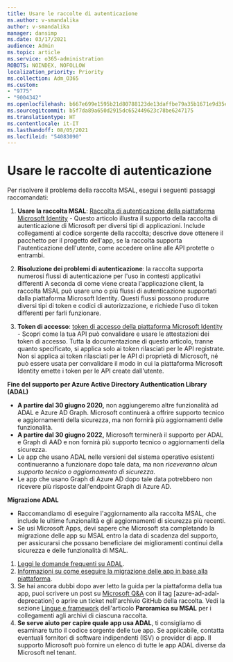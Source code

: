 ```yaml
---
title: Usare le raccolte di autenticazione
ms.author: v-smandalika
author: v-smandalika
manager: dansimp
ms.date: 03/17/2021
audience: Admin
ms.topic: article
ms.service: o365-administration
ROBOTS: NOINDEX, NOFOLLOW
localization_priority: Priority
ms.collection: Adm_O365
ms.custom:
- "9775"
- "9004342"
ms.openlocfilehash: b667e699e1595b21d80788123de13daffbe79a35b1671e9d35eaa6cd980693db
ms.sourcegitcommit: b5f7da89a650d2915dc652449623c78be6247175
ms.translationtype: HT
ms.contentlocale: it-IT
ms.lasthandoff: 08/05/2021
ms.locfileid: "54083090"
---
```

# <a name="working-with-authentication-libraries"></a>Usare le raccolte di autenticazione

Per risolvere il problema della raccolta MSAL, esegui i seguenti passaggi raccomandati:

1. **Usare la raccolta MSAL**: [Raccolta di autenticazione della piattaforma Microsoft Identity](https://docs.microsoft.com/azure/active-directory/develop/reference-v2-libraries) - Questo articolo illustra il supporto della raccolta di autenticazione di Microsoft per diversi tipi di applicazioni. Include collegamenti al codice sorgente della raccolta; descrive dove ottenere il pacchetto per il progetto dell'app, se la raccolta supporta l'autenticazione dell'utente, come accedere online alle API protette o entrambi.

2. **Risoluzione dei problemi di autenticazione**: la raccolta supporta numerosi flussi di autenticazione per l'uso in contesti applicativi differenti A seconda di come viene creata l'applicazione client, la raccolta MSAL può usare uno o più flussi di autenticazione supportati dalla piattaforma Microsoft Identity. Questi flussi possono produrre diversi tipi di token e codici di autorizzazione, e richiede l'uso di token differenti per farli funzionare.

3. **Token di accesso**: [token di accesso della piattaforma Microsoft Identity](https://docs.microsoft.com/azure/active-directory/develop/access-tokens) - Scopri come la tua API può convalidare e usare le attestazioni dei token di accesso. Tutta la documentazione di questo articolo, tranne quanto specificato, si applica solo ai token rilasciati per le API registrate. Non si applica ai token rilasciati per le API di proprietà di Microsoft, né può essere usata per convalidare il modo in cui la piattaforma Microsoft Identity emette i token per le API create dall'utente.

**Fine del supporto per Azure Active Directory Authentication Library (ADAL)**

- **A partire dal 30 giugno 2020,** non aggiungeremo altre funzionalità ad ADAL e Azure AD Graph. Microsoft continuerà a offrire supporto tecnico e aggiornamenti della sicurezza, ma non fornirà più aggiornamenti delle funzionalità.
- **A partire dal 30 giugno 2022,** Microsoft terminerà il supporto per ADAL e Graph di AAD e non fornirà più supporto tecnico o aggiornamenti della sicurezza.
- Le app che usano ADAL nelle versioni del sistema operativo esistenti continueranno a funzionare dopo tale data, ma non *riceveranno alcun supporto tecnico o aggiornamento di sicurezza*.
- Le app che usano Graph di Azure AD dopo tale data potrebbero non ricevere più risposte dall'endpoint Graph di Azure AD.

**Migrazione ADAL**

- Raccomandiamo di eseguire l'aggiornamento alla raccolta MSAL, che include le ultime funzionalità e gli aggiornamenti di sicurezza più recenti.
- Se usi Microsoft Apps, devi sapere che Microsoft sta completando la migrazione delle app su MSAL entro la data di scadenza del supporto, per assicurarsi che possano beneficiare dei miglioramenti continui della sicurezza e delle funzionalità di MSAL.

1. [Leggi le domande frequenti su ADAL](https://docs.microsoft.com/azure/active-directory/develop/msal-migration#frequently-asked-questions-faq).
2. [Informazioni su come eseguire la migrazione delle app in base alla piattaforma](https://docs.microsoft.com/azure/active-directory/develop/msal-migration#migration-guidance).
3. Se hai ancora dubbi dopo aver letto la guida per la piattaforma della tua app, puoi scrivere un post su [Microsoft Q&A](https://docs.microsoft.com/answers/topics/azure-ad-adal-deprecation.html) con il tag [azure-ad-adal-deprecation] o aprire un ticket nell'archivio GitHub della raccolta. Vedi la sezione [Lingue e framework](https://docs.microsoft.com/azure/active-directory/develop/msal-overview#languages-and-frameworks) dell'articolo **Paroramica su MSAL** per i collegamenti agli archivi di ciascuna raccolta.
4. **Se serve aiuto per capire quale app usa ADAL**, ti consigliamo di esaminare tutto il codice sorgente delle tue app. Se applicabile, contatta eventuali fornitori di software indipendenti (ISV) o provider di app. Il supporto Microsoft può fornire un elenco di tutte le app ADAL diverse da Microsoft nel tenant.







